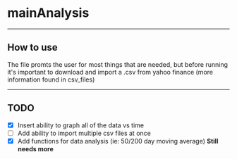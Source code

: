 # mainAnalysis
---
## How to use
The file promts the user for most things that are needed, but before running it's important to download and import a .csv from yahoo finance (more information found in csv_files)

---
## TODO
- [x] Insert ability to graph all of the data vs time 
- [ ] Add ability to import multiple csv files at once
- [x] Add functions for data analysis (ie: 50/200 day moving average) **Still needs more**
